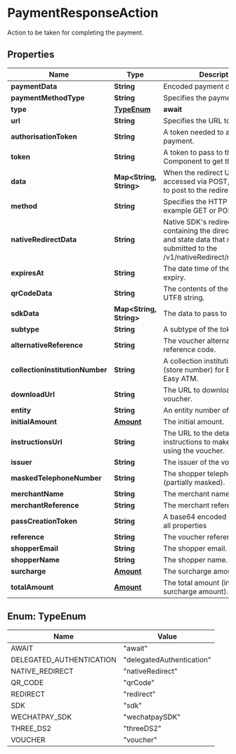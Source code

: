 

# PaymentResponseAction

Action to be taken for completing the payment.

## Properties

| Name | Type | Description | Notes |
|------------ | ------------- | ------------- | -------------|
|**paymentData** | **String** | Encoded payment data. |  [optional] |
|**paymentMethodType** | **String** | Specifies the payment method. |  [optional] |
|**type** | [**TypeEnum**](#TypeEnum) | **await** |  |
|**url** | **String** | Specifies the URL to redirect to. |  [optional] |
|**authorisationToken** | **String** | A token needed to authorise a payment. |  [optional] |
|**token** | **String** | A token to pass to the 3DS2 Component to get the fingerprint. |  [optional] |
|**data** | **Map&lt;String, String&gt;** | When the redirect URL must be accessed via POST, use this data to post to the redirect URL. |  [optional] |
|**method** | **String** | Specifies the HTTP method, for example GET or POST. |  [optional] |
|**nativeRedirectData** | **String** | Native SDK&#39;s redirect data containing the direct issuer link and state data that must be submitted to the /v1/nativeRedirect/redirectResult. |  [optional] |
|**expiresAt** | **String** | The date time of the voucher expiry. |  [optional] |
|**qrCodeData** | **String** | The contents of the QR code as a UTF8 string. |  [optional] |
|**sdkData** | **Map&lt;String, String&gt;** | The data to pass to the SDK. |  [optional] |
|**subtype** | **String** | A subtype of the token. |  [optional] |
|**alternativeReference** | **String** | The voucher alternative reference code. |  [optional] |
|**collectionInstitutionNumber** | **String** | A collection institution number (store number) for Econtext Pay-Easy ATM. |  [optional] |
|**downloadUrl** | **String** | The URL to download the voucher. |  [optional] |
|**entity** | **String** | An entity number of Multibanco. |  [optional] |
|**initialAmount** | [**Amount**](Amount.md) | The initial amount. |  [optional] |
|**instructionsUrl** | **String** | The URL to the detailed instructions to make payment using the voucher. |  [optional] |
|**issuer** | **String** | The issuer of the voucher. |  [optional] |
|**maskedTelephoneNumber** | **String** | The shopper telephone number (partially masked). |  [optional] |
|**merchantName** | **String** | The merchant name. |  [optional] |
|**merchantReference** | **String** | The merchant reference. |  [optional] |
|**passCreationToken** | **String** | A base64 encoded signature of all properties |  [optional] |
|**reference** | **String** | The voucher reference code. |  [optional] |
|**shopperEmail** | **String** | The shopper email. |  [optional] |
|**shopperName** | **String** | The shopper name. |  [optional] |
|**surcharge** | [**Amount**](Amount.md) | The surcharge amount. |  [optional] |
|**totalAmount** | [**Amount**](Amount.md) | The total amount (initial plus surcharge amount). |  [optional] |



## Enum: TypeEnum

| Name | Value |
|---- | -----|
| AWAIT | &quot;await&quot; |
| DELEGATED_AUTHENTICATION | &quot;delegatedAuthentication&quot; |
| NATIVE_REDIRECT | &quot;nativeRedirect&quot; |
| QR_CODE | &quot;qrCode&quot; |
| REDIRECT | &quot;redirect&quot; |
| SDK | &quot;sdk&quot; |
| WECHATPAY_SDK | &quot;wechatpaySDK&quot; |
| THREE_DS2 | &quot;threeDS2&quot; |
| VOUCHER | &quot;voucher&quot; |



